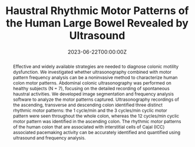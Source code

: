 ---
title: "Haustral Rhythmic Motor Patterns of the Human Large Bowel Revealed by Ultrasound"
authors:
- Amer Hussain
- Zhenyu Zhang
- admin
- Ruihan Wei
- Hamza Arshad
- Jinhwan Lew
- Cierra Jaggan
- Yongdong Wang
- Ji-Hong Chen
- Jan Huizinga

date: "2023-06-22T00:00:00Z"
doi: "10.1152/ajpgi.00068.2023"

# Schedule page publish date (NOT publication's date).
publishDate: "2023-06-22T00:00:00Z"

# Publication type.
# Legend: 0 = Uncategorized; 1 = Conference paper; 2 = Journal article;
# 3 = Preprint / Working Paper; 4 = Report; 5 = Book; 6 = Book section;
# 7 = Thesis; 8 = Patent
publication_types: ["2"]

# Publication name and optional abbreviated publication name.
publication: "*American Journal of Physiology-Gastrointestinal and Liver Physiology, 1*(1)"
publication_short: ""

abstract: "Effective and widely available strategies are needed to diagnose colonic motility dysfunction. We investigated whether ultrasonography combined with motor pattern frequency analysis can be a noninvasive method to characterize human colon motor patterns. Abdominal colonic ultrasonography was performed on healthy subjects (N = 7), focusing on the detailed recording of spontaneous haustral activities. We developed image segmentation and frequency analysis software to analyze the motor patterns captured. Ultrasonography recordings of the ascending, transverse and descending colon identified three distinct rhythmic motor patterns: the 1 cycle/min and the 3 cycles/min cyclic motor pattern were seen throughout the whole colon, whereas the 12 cycles/min cyclic motor pattern was identified in the ascending colon. The rhythmic motor patterns of the human colon that are associated with interstitial cells of Cajal (ICC) associated pacemaking activity can be accurately identified and quantified using ultrasound and frequency analysis."

# Summary. An optional shortened abstract.
summary: 

tags: [Medical Imaging, Computer Vision, Image Segmentation, Gastroenterology, Ultrasound]
featured: false

# links:
# - name: ""
#   url: ""
url_pdf: 'publication/journal-article/colonVison/colon_vision_paper.pdf'
# url_code: ''
# url_dataset: ''
# url_poster: ''
# url_project: ''
# url_slides: ''
# url_source: ''
# url_video: ''
---